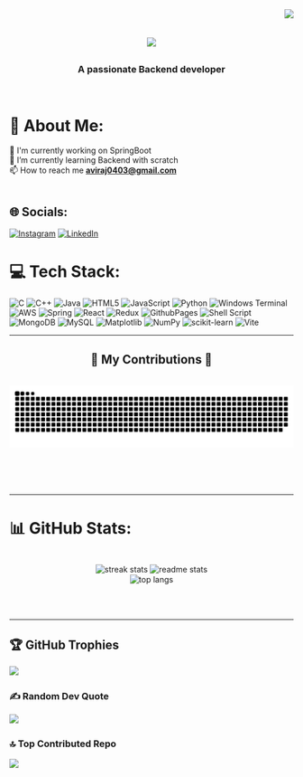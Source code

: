 
<img align="right" src="https://visitor-badge.laobi.icu/badge?page_id=salesp07.salesp07" />

<h1 align="center">
    <img src="https://readme-typing-svg.herokuapp.com/?font=Righteous&size=35&center=true&vCenter=true&width=500&height=70&duration=4000&lines=Hi+There!+👋;+I'm+Avi+Raj!;" />
</h1>

<h3 align="center">A passionate Backend developer </h3>

<br/>

# 💫 About Me:
🔭 I'm currently working on SpringBoot<br>🌱 I’m currently learning Backend with scratch <br> 📫 How to reach me <a href="mailto:aviraj0403@gmail.com"><b>aviraj0403@gmail.com</b></a> <br><br>


## 🌐 Socials:
[![Instagram](https://img.shields.io/badge/Instagram-%23E4405F.svg?logo=Instagram&logoColor=white)](https://instagram.com/aviraj0403) [![LinkedIn](https://img.shields.io/badge/LinkedIn-%230077B5.svg?logo=linkedin&logoColor=white)](https://linkedin.com/in/https://www.linkedin.com/in/avi-raj-98b820226/) 

# 💻 Tech Stack:
![C](https://img.shields.io/badge/c-%2300599C.svg?style=flat&logo=c&logoColor=white) ![C++](https://img.shields.io/badge/c++-%2300599C.svg?style=flat&logo=c%2B%2B&logoColor=white) ![Java](https://img.shields.io/badge/java-%23ED8B00.svg?style=flat&logo=openjdk&logoColor=white) ![HTML5](https://img.shields.io/badge/html5-%23E34F26.svg?style=flat&logo=html5&logoColor=white) ![JavaScript](https://img.shields.io/badge/javascript-%23323330.svg?style=flat&logo=javascript&logoColor=%23F7DF1E) ![Python](https://img.shields.io/badge/python-3670A0?style=flat&logo=python&logoColor=ffdd54) ![Windows Terminal](https://img.shields.io/badge/Windows%20Terminal-%234D4D4D.svg?style=flat&logo=windows-terminal&logoColor=white) ![AWS](https://img.shields.io/badge/AWS-%23FF9900.svg?style=flat&logo=amazon-aws&logoColor=white) ![Spring](https://img.shields.io/badge/spring-%236DB33F.svg?style=flat&logo=spring&logoColor=white) ![React](https://img.shields.io/badge/react-%2320232a.svg?style=flat&logo=react&logoColor=%2361DAFB) ![Redux](https://img.shields.io/badge/redux-%23593d88.svg?style=flat&logo=redux&logoColor=white) ![GithubPages](https://img.shields.io/badge/github%20pages-121013?style=flat&logo=github&logoColor=white) ![Shell Script](https://img.shields.io/badge/shell_script-%23121011.svg?style=flat&logo=gnu-bash&logoColor=white) ![MongoDB](https://img.shields.io/badge/MongoDB-%234ea94b.svg?style=flat&logo=mongodb&logoColor=white) ![MySQL](https://img.shields.io/badge/mysql-4479A1.svg?style=flat&logo=mysql&logoColor=white) ![Matplotlib](https://img.shields.io/badge/Matplotlib-%23ffffff.svg?style=flat&logo=Matplotlib&logoColor=black) ![NumPy](https://img.shields.io/badge/numpy-%23013243.svg?style=flat&logo=numpy&logoColor=white) ![scikit-learn](https://img.shields.io/badge/scikit--learn-%23F7931E.svg?style=flat&logo=scikit-learn&logoColor=white) ![Vite](https://img.shields.io/badge/vite-%23646CFF.svg?style=flat&logo=vite&logoColor=white)<div align="center">
<hr/>
  <h2>🐍 My Contributions 🐍</h2>
  <br>
  <img alt="snake eating my contributions" src="https://raw.githubusercontent.com/aviraj0403/aviraj0403/output/github-contribution-grid-snake.svg" />
  
  <br/><br/><br/>
</div>

<hr/>


# 📊 GitHub Stats:
<br>
<div align=center>
  <img width=390 src="https://streak-stats.demolab.com?user=aviraj0403&theme=react&border_radius=10" alt="streak stats"/>
  <img width=390 src="https://github-readme-stats.vercel.app/api?username=aviraj0403&count_private=true&show_icons=true&theme=react&rank_icon=github&border_radius=10" alt="readme stats" />
  <br/>
  <img width=325 align="center" src="https://github-readme-stats.vercel.app/api/top-langs/?username=aviraj0403&layout=compact&theme=react&border_radius=10&size_weight=0.5&count_weight=0.5&exclude_repo=github-readme-stats" alt="top langs" />
</div>

<br/><br/>

<hr/>

## 🏆 GitHub Trophies
![](https://github-profile-trophy.vercel.app/?username=aviraj0403&theme=radical&no-frame=false&no-bg=false&margin-w=4)

### ✍️ Random Dev Quote
![](https://quotes-github-readme.vercel.app/api?type=horizontal&theme=radical)

### 🔝 Top Contributed Repo
![](https://github-contributor-stats.vercel.app/api?username=aviraj0403&limit=5&theme=date_night&combine_all_yearly_contributions=true)
